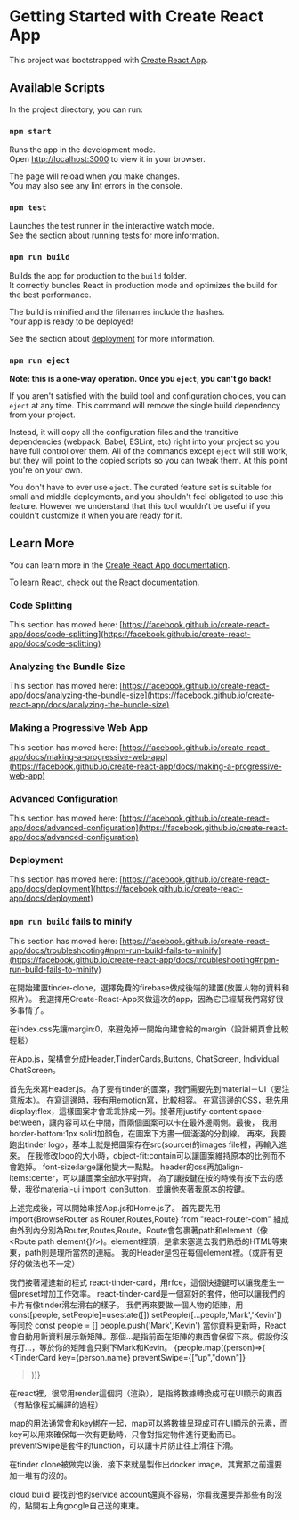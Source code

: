 # Getting Started with Create React App

This project was bootstrapped with [Create React App](https://github.com/facebook/create-react-app).

## Available Scripts

In the project directory, you can run:

### `npm start`

Runs the app in the development mode.\
Open [http://localhost:3000](http://localhost:3000) to view it in your browser.

The page will reload when you make changes.\
You may also see any lint errors in the console.

### `npm test`

Launches the test runner in the interactive watch mode.\
See the section about [running tests](https://facebook.github.io/create-react-app/docs/running-tests) for more information.

### `npm run build`

Builds the app for production to the `build` folder.\
It correctly bundles React in production mode and optimizes the build for the best performance.

The build is minified and the filenames include the hashes.\
Your app is ready to be deployed!

See the section about [deployment](https://facebook.github.io/create-react-app/docs/deployment) for more information.

### `npm run eject`

**Note: this is a one-way operation. Once you `eject`, you can't go back!**

If you aren't satisfied with the build tool and configuration choices, you can `eject` at any time. This command will remove the single build dependency from your project.

Instead, it will copy all the configuration files and the transitive dependencies (webpack, Babel, ESLint, etc) right into your project so you have full control over them. All of the commands except `eject` will still work, but they will point to the copied scripts so you can tweak them. At this point you're on your own.

You don't have to ever use `eject`. The curated feature set is suitable for small and middle deployments, and you shouldn't feel obligated to use this feature. However we understand that this tool wouldn't be useful if you couldn't customize it when you are ready for it.

## Learn More

You can learn more in the [Create React App documentation](https://facebook.github.io/create-react-app/docs/getting-started).

To learn React, check out the [React documentation](https://reactjs.org/).

### Code Splitting

This section has moved here: [https://facebook.github.io/create-react-app/docs/code-splitting](https://facebook.github.io/create-react-app/docs/code-splitting)

### Analyzing the Bundle Size

This section has moved here: [https://facebook.github.io/create-react-app/docs/analyzing-the-bundle-size](https://facebook.github.io/create-react-app/docs/analyzing-the-bundle-size)

### Making a Progressive Web App

This section has moved here: [https://facebook.github.io/create-react-app/docs/making-a-progressive-web-app](https://facebook.github.io/create-react-app/docs/making-a-progressive-web-app)

### Advanced Configuration

This section has moved here: [https://facebook.github.io/create-react-app/docs/advanced-configuration](https://facebook.github.io/create-react-app/docs/advanced-configuration)

### Deployment

This section has moved here: [https://facebook.github.io/create-react-app/docs/deployment](https://facebook.github.io/create-react-app/docs/deployment)

### `npm run build` fails to minify

This section has moved here: [https://facebook.github.io/create-react-app/docs/troubleshooting#npm-run-build-fails-to-minify](https://facebook.github.io/create-react-app/docs/troubleshooting#npm-run-build-fails-to-minify)


在開始建置tinder-clone，選擇免費的firebase做成後端的建置(放置人物的資料和照片）。
我選擇用Create-React-App來做這次的app，因為它已經幫我們寫好很多事情了。

在index.css先讓margin:0，來避免掉一開始內建會給的margin（設計網頁會比較輕鬆）

在App.js，架構會分成Header,TinderCards,Buttons, ChatScreen, Individual ChatScreen。

首先先來寫Header.js。為了要有tinder的圖案，我們需要先到material－UI（要注意版本）。
在寫這邊時，我有用emotion寫，比較相容。
在寫這邊的CSS，我先用display:flex，這樣圖案才會乖乖排成一列。接著用justify-content:space-between，讓內容可以在中間，而兩個圖案可以卡在最外邊兩側。最後，
我用border-bottom:1px solid加顏色，在圖案下方畫一個淺淺的分割線。
再來，我要跑出tinder logo，基本上就是把圖案存在src(source)的images file裡，再輸入進來。
在我修改logo的大小時，object-fit:contain可以讓圖案維持原本的比例而不會跑掉。
font-size:large讓他變大一點點。
header的css再加align-items:center，可以讓圖案全部水平對齊。
為了讓按鍵在按的時候有按下去的感覺，我從material-ui import IconButton，並讓他夾著我原本的按鍵。

上述完成後，可以開始串接App.js和Home.js了。
首先要先用import{BrowseRouter as Router,Routes,Route} from "react-router-dom"
組成由外到內分別為Router,Routes,Route。Route會包裹著path和element（像<Route path element{}/>)。element裡頭，是拿來塞進去我們熟悉的HTML等東東，path則是理所當然的連結。
我的Header是包在每個element裡。（或許有更好的做法也不一定）

我們接著灌進新的程式 react-tinder-card，用rfce，這個快捷鍵可以讓我產生一個preset增加工作效率。
react-tinder-card是一個寫好的套件，他可以讓我們的卡片有像tinder滑左滑右的樣子。
我們再來要做一個人物的矩陣，用const[people, setPeople]=usestate([])
setPeople([...people,'Mark','Kevin']) 等同於 const people = [] people.push('Mark','Kevin')
當你資料更新時，React會自動用新資料展示新矩陣。那個...是指前面在矩陣的東西會保留下來。假設你沒有打...，等於你的矩陣會只剩下Mark和Kevin。
{people.map((person)=>(
<TinderCard
  key={person.name}
  preventSwipe={["up","down"]}
  > </TinderCard>))}
> 
在react裡，很常用render這個詞（渲染），是指將數據轉換成可在UI顯示的東西（有點像程式編譯的過程）

map的用法通常會和key綁在一起，map可以將數據呈現成可在UI顯示的元素，而key可以用來確保每一次有更動時，只會對指定物件進行更動而已。
preventSwipe是套件的function，可以讓卡片防止往上滑往下滑。

















在tinder clone被做完以後，接下來就是製作出docker image。其實那之前還要加一堆有的沒的。

cloud build 要找到他的service account還真不容易，你看我還要弄那些有的沒的，點開右上角google自己送的東東。
